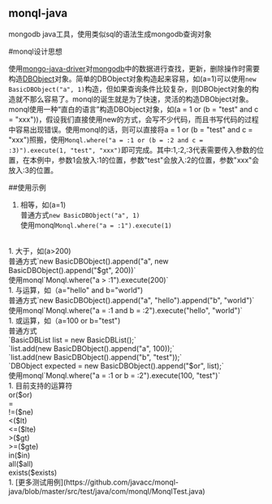## monql-java

mongodb java工具，使用类似sql的语法生成mongodb查询对象

#monql设计思想

使用[mongo-java-driver](https://github.com/mongodb/mongo-java-driver)对[mongodb](http://www.mongodb.org/)中的数据进行查找，更新，删除操作时需要构造[DBObject](https://github.com/mongodb/mongo-java-driver/blob/master/src/main/com/mongodb/DBObject.java)对象。简单的DBObject对象构造起来容易，如(a=1)可以使用`new BasicDBObject("a", 1)`构造，但如果查询条件比较复杂，则DBObject对象的构造就不那么容易了。monql的诞生就是为了快速，灵活的构造DBObject对象。<br>
monql使用一种“直白的语言”构造DBObject对象，如(a = 1 or (b = "test" and c = "xxx"))，假设我们直接使用new的方式，会写不少代码，而且书写代码的过程中容易出现错误。使用monql的话，则可以直接将a = 1 or (b = "test" and c = "xxx")照搬，使用`Monql.where("a = :1 or (b = :2 and c = :3)").execute(1, "test", "xxx")`即可完成。其中:1,:2,:3代表需要传入参数的位置，在本例中，参数1会放入:1的位置，参数"test"会放入:2的位置，参数"xxx"会放入:3的位置。

##使用示例

1. 相等，如(a=1)<br>
普通方式`new BasicDBObject("a", 1)` <br>
使用monql`Monql.where("a = :1").execute(1)`
<br>
1. 大于，如(a>200)<br>
普通方式`new BasicDBObject().append("a", new BasicDBObject().append("$gt", 200))`<br>
使用monql`Monql.where("a > :1").execute(200)`
<br>
1. 与运算，如（a="hello" and b="world")<br>
普通方式`new BasicDBObject().append("a", "hello").append("b", "world")`<br>
使用monql`Monql.where("a = :1 and b = :2").execute("hello", "world")`
<br>
1. 或运算，如（a=100 or b="test")<br>
普通方式<br>
        `BasicDBList list = new BasicDBList();`<br>
        `list.add(new BasicDBObject().append("a", 100));`<br>
        `list.add(new BasicDBObject().append("b", "test"));`<br>
        `DBObject expected = new BasicDBObject().append("$or", list);`<br>
使用monql`Monql.where("a = :1 or b = :2").execute(100, "test")`
<br>
1. 目前支持的运算符<br>
or($or)<br>
=<br>
!=($ne)<br>
<($lt)<br>
<=($lte)<br>
>($gt)<br>
>=($gte)<br>
in($in)<br>
all($all)<br>
exists($exists)
<br>
1. [更多测试用例](https://github.com/javacc/monql-java/blob/master/src/test/java/com/monql/MonqlTest.java)
